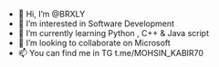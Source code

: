 - 👋 Hi, I’m @BRXLY
- 👀 I’m interested in Software Development
- 🌱 I’m currently learning Python , C++ & Java script
- 💞️ I’m looking to collaborate on Microsoft
- 📫 You can find me in TG t.me/MOHSIN_KABIR70

<!---
BRXLY/BRXLY is a ✨ special ✨ repository because its `README.md` (this file) appears on your GitHub profile.
You can click the Preview link to take a look at your changes.
--->
